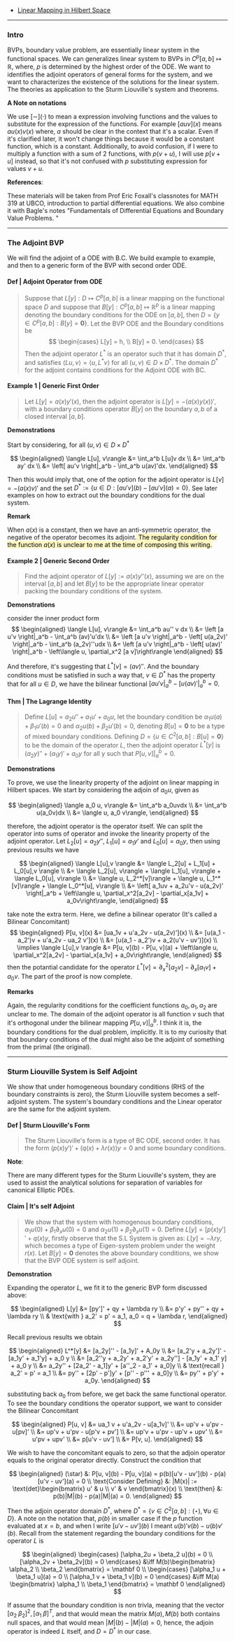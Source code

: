 - [Linear Mapping in Hilbert Space](../MATH%20601%20Functional%20Analysis,%20Measure%20Theory/Linear%20Mapping%20in%20Hilbert%20Space.md)

---
### **Intro**

BVPs, boundary value problem, are essentially linear system in the functional spaces. We can generalizes linear system to BVPs in $C^p[a, b]\mapsto \mathbb R$, where, $p$ is determined by the highest order of the ODE. We want to identifies the adjoint operators of general forms for the system, and we want to characterizes the existence of the solutions for the linear system. The theories as application to the Sturm Liouville's system and theorems. 

**A Note on notations**

We use $[\sim](\cdot)$ to mean a expression involving functions and the values to substitute for the expression of the functions. For example $[auv](x)$ means $au(x)v(x)$ where, $a$ should be clear in the context that it's a scalar. Even if it's clarified later, it won't change things because it would be a constant function, which is a constant. Additionally, to avoid confusion, if I were to multiply a function with a sum of 2 functions, with $p(v + u)$, I will use $p[v + u]$ instead, so that it's not confused with $p$ substituting expression for values $v + u$. 


**References**: 

These materials will be taken from Prof Eric Foxall's classnotes for MATH 319 at UBCO, introduction to partial differential equations. We also combine it with Bagle's notes "Fundamentals of Differential Equations and Boundary Value Problems. "

----
### **The Adjoint BVP**

We will find the adjoint of a ODE with B.C. We build example to example, and then to a generic form of the BVP with second order ODE. 

#### **Def | Adjoint Operator from ODE**
> Suppose that $L[y]:D\mapsto C^p[a, b]$ is a linear mapping on the functional space $D$ and suppose that $B[y]: C^p[a, b]\mapsto \mathbb R^p$ is a linear mapping denoting the boundary conditions for the ODE on $[a, b]$, then $D = \{y \in C^p[a, b] : B[y] = \mathbf 0\}$. Let the BVP ODE and the Boundary conditions be
> $$
>   \begin{cases}
>         L[y]  = h, 
>         \\
>        B[y] = 0. 
>   \end{cases}
> $$
> Then the adjoint operator $L^*$ is an operator such that it has domain $D^*$, and satisfies $\langle Lu, v\rangle = \langle u,L^* v\rangle$ for all $(u, v)\in D\times D^*$. The domain $D^*$ for the adjoint contains conditions for the Adjoint ODE with BC. 


#### **Example 1 | Generic First Order**

> Let $L[y] = a(x)y'(x)$, then the adjoint operator is $L[y] = -(a(x)y(x))'$, with a boundary conditions operator $B[y]$ on the boundary $a, b$ of a closed interval $[a, b]$.

**Demonstrations**

Start by considering, for all $(u, v) \in D \times D^*$

$$
\begin{aligned}
    \langle L[u], v\rangle &= \int_a^b L[u]v dx
    \\
    &= 
    \int_a^b ay' dx
    \\
    &= 
    \left[
        au'v    
    \right|_a^b - \int_a^b u(av)'dx. 
\end{aligned}
$$

Then this would imply that, one of the option for the adjoint operator is $L[v] = -(a(x)v)'$ and the set $D^* := \{u\in D : [au'v](b) - [au'v](a) = 0\}$. See later examples on how to extract out the boundary conditions for the dual system. 

**Remark**

When $a(x)$ is a constant, then we have an anti-symmetric operator, the negative of the operator  becomes its adjoint.<mark style="background: #FFF3A3A6;"> The regularity condition for the function $a(x)$ is unclear to me at the time of composing this writing.</mark> 

#### **Example 2 | Generic Second Order**

> Find the adjoint operator of $L[y] := a(x)y''(x)$, assuming we are on the interval $[a, b]$ and let $B[y]$ to be the appropriate linear operator packing the boundary conditions of the system. 

**Demonstrations**

consider the inner product form 
$$
\begin{aligned}
    \langle L[u], v\rangle &= \int_a^b au'' v dx
    \\
    &= \left [a u'v \right|_a^b - \int_a^b (av)'u'dx
    \\
    &= \left [a u'v \right|_a^b - \left[
            u(a_2v)'
        \right|_a^b - 
        \int_a^b (a_2v)''udx
    \\
    &= \left [a u'v \right|_a^b - \left[
            u(av)'
        \right|_a^b - 
        \left\langle u, \partial_x^2 [a v]\right\rangle
\end{aligned}
$$

And therefore, it's suggesting that $L^*[v] = (av)''$. And the boundary conditions must be satisfied in such a way that, $v\in D^*$ has the property that for all $u\in D$, we have the bilinear functional $\left [a u'v \right|_a^b - \left[u(av)'\right|_a^b = 0$. 


#### **Thm | The Lagrange Identity**

> Define $L[u] = a_2u'' + a_1 u' + a_0u$, let the boundary condition be $\alpha_1 u(a) + \beta_1 u'(b) = 0$ and $\alpha_2 u(b) + \beta_2 u'(b) = 0$, denoting $B[u] = \mathbf 0$ to be a type of mixed boundary conditions. Defining $D = \{u \in C^2[a, b] : B[u] = \mathbf 0\}$ to be the domain of the operator $L$, then the adjoint operator $L^*[y]$ is $(a_2y)'' + (a_1y)' + a_0 y$ for all y such that $P[u, v]|_a^b = 0$. 

**Demonstrations**

To prove, we use the linearity property of the adjoint on linear mapping in Hilbert spaces. We start by considering the adjoin of $a_0u$, given as 

$$
\begin{aligned}
    \langle a_0 u, v\rangle &= \int_a^b a_0uvdx
    \\
    &= \int_a^b u(a_0v)dx
    \\
    &= \langle u, a_0 v\rangle,
\end{aligned}
$$

therefore, the adjoint operator is the operator itself. We can split the operator into sums of operator and invoke the linearity property of the adjoint operator. Let $L_2[u] = a_2y''$, $L_1[u] = a_1 y'$ and $L_0[u] = a_0y$, then using previous results we have

$$
\begin{aligned}
    \langle L[u],v \rangle &= 
    \langle L_2[u] + L_1[u] + L_0[u],v \rangle
    \\
    &= \langle L_2[u], v\rangle + \langle L_1[u], v\rangle + \langle L_0[u], v\rangle
    \\
    &= \langle u, L_2^*[v]\rangle + \langle u, L_1^*[v]\rangle + \langle L_0^*[u], v\rangle
    \\
    &= \left[
        a_1uv + a_2u'v - u(a_2v)'
    \right|_a^b + 
    \left\langle u, \partial_x^2[a_2v] - \partial_x[a_1v] + a_0v\right\rangle,
\end{aligned}
$$

take note the extra term. Here, we define a bilinear operator (It's called a Bilinear Concomitant)
$$
\begin{aligned}
    P[u, v](x) &= [ua_1v + u'a_2v - u(a_2v)'](x)
    \\
    &= [u(a_1 - a_2')v + u'a_2v - ua_2 v'](x)
    \\
    &= [u(a_1 - a_2')v + a_2(u'v - uv')](x)
    \\
    \implies 
    \langle L[u],v \rangle &= P[u, v](b) - P[u, v](a) + 
    \left\langle u, \partial_x^2[a_2v] - \partial_x[a_1v] + a_0v\right\rangle,
\end{aligned}
$$
then the potantial candidate for the operator $L^*[v] = \partial_x^2[a_2v] - \partial_x[a_1v] + a_0v$. The part of the proof is now complete. 

**Remarks**

Again, the regularity conditions for the coefficient functions $a_0, a_1, a_2$ are unclear to me. The domain of the adjoint operator is all function $v$ such that it's orthogonal under the bilinear mapping $P[u, v]|_a^b$. I think it is, the boundary conditions for the dual problem, implicitly. It is to my curiosity that that boundary conditions of the dual might also be the adjoint of something from the primal (the original).  

---
### **Sturm Liouville System is Self Adjoint**

We show that under homogeneous boundary conditions (RHS of the boundary constraints is zero), the Sturm Liouville system becomes a self-adjoint system. The system's boundary conditions and the Linear operator are the same for the adjoint system. 

#### **Def | Sturm Liouville's Form**

> The Sturm Liouville's form is a type of BC ODE, second order. It has the form $(p(x)y')' + (q(x) + \lambda r(x))y = 0$ and some boundary conditions. 

**Note**: 

There are many different types for the Sturm Liouville's system, they are used to assist the analytical solutions for separation of variables for canonical Elliptic PDEs. 


#### **Claim | It's self Adjoint**
> We show that the system with homogenous boundary conditions, $\alpha_1 u(0) + \beta_1 \partial_x u(0) = 0$ and $\alpha_2 u(1) + \beta_2 \partial_x u(1) = 0$. Define $L[y] = [p(x)y']' + q(x)y$, firstly observe that the S.L System is given as: $L[y] = -\lambda ry$, which becomes a type of Eigen-system problem under the weight $r(x)$. Let $B[y] = \mathbf 0$ denotes the above boundary conditions, we show that the BVP ODE system is self adjoint. 

**Demonstration**

Expanding the operator $L$, we fit it to the generic BVP form discussed above: 

$$
\begin{aligned}
    L[y] &= [py']' + qy + \lambda ry 
    \\
    &= p'y' + py'' + qy + \lambda ry
    \\
    & \text{with } a_2' = p' = a_1, a_0 = q + \lambda r, 
\end{aligned}
$$

Recall previous results we obtain 

$$
\begin{aligned}
    L^*[y] &= [a_2y]'' - [a_1y]' + A_0y
    \\
    &= [a_2'y + a_2y']' - [a_1y' + a_1'y] + a_0 y
    \\
    &= [a_2''y + a_2y' + a_2'y' + a_2y''] - [a_1y' + a_1' y] + a_0 y
    \\
    &= a_2y'' + [2a_2' - a_1]y' + [a''_2 - a_1' + a_0]y
    \\
    & \text{recall } a_2' = p' = a_1
    \\
    &= py'' + [2p' - p']y' + [p'' - p''' + a_0]y
    \\
    &= py'' + p'y' + a_0y. 
\end{aligned}
$$

substituting back $a_0$ from before, we get back the same functional operator. To see the boundary conditions the operator support, we want to consider the Bilinear Concomitant

$$
\begin{aligned}
    P[u, v] &= ua_1 v + u'a_2v - u[a_1v]'
    \\
    &= up'v + u'pv - u[pv]'
    \\
    &= up'v + u'pv - u[p'v + pv']
    \\
    &= up'v + u'pv - up'v + upv'
    \\
    &= u'pv + upv' 
    \\
    &= p[u'v - uv']
    \\
    &= P[v, u]. 
\end{aligned}
$$

We wish to have the concomitant equals to zero, so that the adjoin operator equals to the original operator directly. Construct the condition that

$$
\begin{aligned}
    (\star) &: P[u, v](b) - P[u, v](a) = p(b)[u'v - uv'](b) - p(a)[u'v - uv'](a) = 0
    \\
    \text{Consider Defining} &: 
    |M(x)| := \text{det}\begin{bmatrix}
        u' & u \\ v' & v
    \end{bmatrix}(x)
    \\
    \text{then} &:
    p(b)|M|(b) - p(a)|M|(a) = 0.
\end{aligned}
$$

Then the adjoin operator domain $D^*$, where $D^* = \{v\in C^2[a, b] : (\star), \forall u \in D\}$. A note on the notation that, $p(b)$ in smaller case if the $p$ function evaluated at $x = b$, and when I write $[u'v - uv'](b)$ I meant $u(b)'v(b) - u(b)v'(b)$. Recall from the statement regarding the boundary conditions for the operator $L$ is 

$$
\begin{aligned}
    \begin{cases}
        [\alpha_2u + \beta_2 u](b) =  0
        \\
        [\alpha_2v + \beta_2v](b) = 0
    \end{cases} &\iff 
    M(b)\begin{bmatrix}
        \alpha_2 \\ \beta_2
    \end{bmatrix} = \mathbf 0
    \\
    \begin{cases}
        [\alpha_1 u + \beta_1 u](a) = 0
        \\
        [\alpha_1 v + \beta_1 v](b) = 0
    \end{cases}
    &\iff
    M(a) \begin{bmatrix}
        \alpha_1 \\ \beta_1 
    \end{bmatrix}
    = \mathbf 0
\end{aligned}
$$

If assume that the boundary condition is non trivla, meaning that the vector $[\alpha_2 \; \beta_2]^2, [\alpha_1 \; \beta]^T$, and that would mean the matrix $M(a), M(b)$ both contains null spaces, and that would mean $|M|(b) - |M|(a) = 0$, hence, the adjoin operator is indeed $L$ itself, and $D = D^*$ in our case. 


